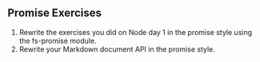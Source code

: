 ## Promise Exercises

1. Rewrite the exercises you did on Node day 1 in the promise style using the fs-promise module.
2. Rewrite your Markdown document API in the promise style.
